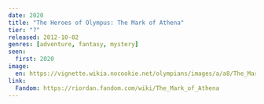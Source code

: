 ```yaml
---
date: 2020
title: "The Heroes of Olympus: The Mark of Athena"
tier: "?"
released: 2012-10-02
genres: [adventure, fantasy, mystery]
seen:
  first: 2020
image:
  en: https://vignette.wikia.nocookie.net/olympians/images/a/a8/The_Mark_of_Athena.jpeg/revision/latest?cb=20130330182357
link:
  Fandom: https://riordan.fandom.com/wiki/The_Mark_of_Athena
---
```

